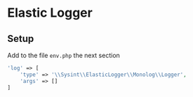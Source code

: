 # Elastic Logger

## Setup

Add to the file `env.php` the next section

```php
'log' => [
    'type' => '\\Sysint\\ElasticLogger\\Monolog\\Logger',
    'args' => []
]
```
